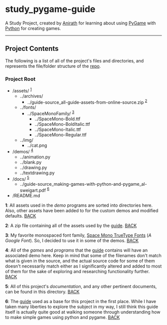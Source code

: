 # study_pygame-guide
A Study Project, created by [Anirath][4] for learning about using [PyGame][1] with [Python][2] for creating games.

---

## Project Contents
The following is a list of all of the project's files and directories, and represents the file/folder structure of the [repo][3].

### Project Root
- /assets/ <sup id="a1">[1](#f1)</sup>
    + ../archives/
        * ../guide-source_all-guide-assets-from-online-source.zip <sup id="a2">[2](#f2)</sup>
    + ../fonts/
        * ../SpaceMonoFamily/ <sup id="a3">[3](#f3)</sup>
            - ../SpaceMono-Bold.ttf
            - ../SpaceMono-BoldItalic.ttf
            - ../SpaceMono-Italic.ttf
            - ../SpaceMono-Regular.ttf
    + ../img/
        * ../cat.png
- /demos/ <sup id="a4">[4](#f4)</sup>
    + ../animation.py
    + ../blank.py
    + ../drawing.py
    + ../textdrawing.py
- /docs/ <sup id="a5">[5](#f5)</sup>
    + ../guide-source_making-games-with-python-and-pygame_al-sweigart.pdf <sup id="a6">[6](#f6)</sup>
- /README.md

<b id="f1">1</b>: All assets used in the _demo_ programs are sorted into directories here. Also, other assets have been added to for the custom demos and modified defaults. [BACK](#a1)

<b id="f2">2</b>: A zip file containing all of the assets used by the [guide][5]. [BACK](#a2)

<b id="f3">3</b>: My favorite monospaced font family, [Space Mono TrueType Fonts][6] (_A Google Font_). So, I decided to use it in some of the demos. [BACK](#a3)

<b id="f4">4</b>: All of the _games_ and _programs_ that the [guide][5] contains will have an associated demo here. Keep in mind that some of the filenames don't match what is given
in the source, and the actual source code for some of them doesn't necessarily match either as I significantly altered and added to most of them for the sake of exploring and
researching functionality further. [BACK](#a4)

<b id="f5">5</b>: All of this project's _documentation_, and any other pertinent documents, can be found in this directory. [BACK](#a5)

<b id="f6">6</b>: The [guide][5] used as a base for this project in the first place. While I have taken many liberties to explore the subject in my way, I still think this guide itself
is actually quite good at walking someone through understanding how to make simple games using python and pygame. [BACK](#a6)

[1]: https://pygame.org/
[2]: https://www.python.org/
[3]: https://github.com/anirath/mongoose-hunter
[4]: https://anirath.github.io/
[5]: https://github.com/anirath/study_pygame-guide/blob/master/docs/guide-source_making-games-with-python-and-pygame_al-sweigart.pdf
[6]: https://fonts.google.com/specimen/Space+Mono
